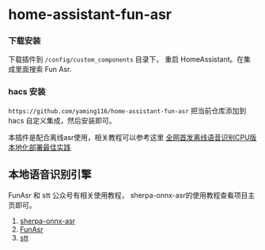 # home-assistant-fun-asr

### 下载安装
下载插件到 `/config/custom_components` 目录下， 重启 HomeAssistant。在集成里面搜索 Fun Asr.

### hacs 安装

`https://github.com/yaming116/home-assistant-fun-asr` 把当前仓库添加到 hacs 自定义集成，然后安装即可。


本插件是配合离线asr使用，相关教程可以参考这里 [全网首发离线语音识别CPU版 本地化部署最佳实践](https://mp.weixin.qq.com/s/f6pseefbr6jVIUkV0T4Jwg)


## 本地语音识别引擎

FunAsr 和 stt 公众号有相关使用教程， sherpa-onnx-asr的使用教程查看项目主页即可。

1. [sherpa-onnx-asr](https://github.com/yaming116/sherpa-onnx-asr)
2. [FunAsr](https://github.com/yaming116/FunAsr)
3. [stt](https://github.com/yaming116/stt)